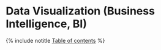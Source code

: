 # Data Visualization (Business Intelligence, BI)

{% include notitle [Table of contents](_includes/toc-table.md) %}
